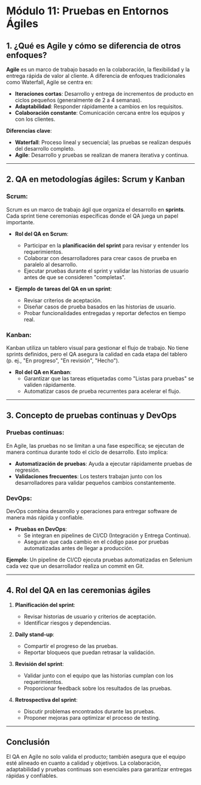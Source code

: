 # Módulo 11: Pruebas en Entornos Ágiles

## 1. ¿Qué es Agile y cómo se diferencia de otros enfoques?
**Agile** es un marco de trabajo basado en la colaboración, la flexibilidad y la entrega rápida de valor al cliente. A diferencia de enfoques tradicionales como Waterfall, Agile se centra en:
- **Iteraciones cortas**: Desarrollo y entrega de incrementos de producto en ciclos pequeños (generalmente de 2 a 4 semanas).
- **Adaptabilidad**: Responder rápidamente a cambios en los requisitos.
- **Colaboración constante**: Comunicación cercana entre los equipos y con los clientes.

**Diferencias clave**:
- **Waterfall**: Proceso lineal y secuencial; las pruebas se realizan después del desarrollo completo.
- **Agile**: Desarrollo y pruebas se realizan de manera iterativa y continua.

---

## 2. QA en metodologías ágiles: Scrum y Kanban
### Scrum:
Scrum es un marco de trabajo ágil que organiza el desarrollo en **sprints**. Cada sprint tiene ceremonias específicas donde el QA juega un papel importante.

- **Rol del QA en Scrum**:
  - Participar en la **planificación del sprint** para revisar y entender los requerimientos.
  - Colaborar con desarrolladores para crear casos de prueba en paralelo al desarrollo.
  - Ejecutar pruebas durante el sprint y validar las historias de usuario antes de que se consideren "completas".

- **Ejemplo de tareas del QA en un sprint**:
  - Revisar criterios de aceptación.
  - Diseñar casos de prueba basados en las historias de usuario.
  - Probar funcionalidades entregadas y reportar defectos en tiempo real.

### Kanban:
Kanban utiliza un tablero visual para gestionar el flujo de trabajo. No tiene sprints definidos, pero el QA asegura la calidad en cada etapa del tablero (p. ej., "En progreso", "En revisión", "Hecho").

- **Rol del QA en Kanban**:
  - Garantizar que las tareas etiquetadas como "Listas para pruebas" se validen rápidamente.
  - Automatizar casos de prueba recurrentes para acelerar el flujo.

---

## 3. Concepto de pruebas continuas y DevOps
### Pruebas continuas:
En Agile, las pruebas no se limitan a una fase específica; se ejecutan de manera continua durante todo el ciclo de desarrollo. Esto implica:
- **Automatización de pruebas**: Ayuda a ejecutar rápidamente pruebas de regresión.
- **Validaciones frecuentes**: Los testers trabajan junto con los desarrolladores para validar pequeños cambios constantemente.

### DevOps:
DevOps combina desarrollo y operaciones para entregar software de manera más rápida y confiable. 
- **Pruebas en DevOps**:
  - Se integran en pipelines de CI/CD (Integración y Entrega Continua).
  - Aseguran que cada cambio en el código pase por pruebas automatizadas antes de llegar a producción.

**Ejemplo**:
Un pipeline de CI/CD ejecuta pruebas automatizadas en Selenium cada vez que un desarrollador realiza un commit en Git.

---

## 4. Rol del QA en las ceremonias ágiles
1. **Planificación del sprint**:
   - Revisar historias de usuario y criterios de aceptación.
   - Identificar riesgos y dependencias.

2. **Daily stand-up**:
   - Compartir el progreso de las pruebas.
   - Reportar bloqueos que puedan retrasar la validación.

3. **Revisión del sprint**:
   - Validar junto con el equipo que las historias cumplan con los requerimientos.
   - Proporcionar feedback sobre los resultados de las pruebas.

4. **Retrospectiva del sprint**:
   - Discutir problemas encontrados durante las pruebas.
   - Proponer mejoras para optimizar el proceso de testing.

---

## Conclusión
El QA en Agile no solo valida el producto; también asegura que el equipo esté alineado en cuanto a calidad y objetivos. La colaboración, adaptabilidad y pruebas continuas son esenciales para garantizar entregas rápidas y confiables.
